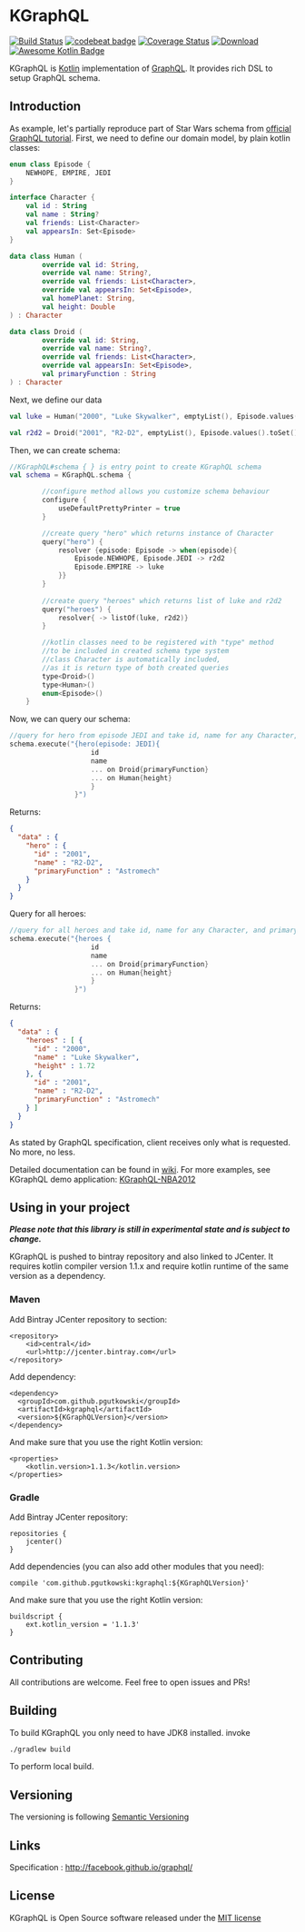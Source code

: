 # KGraphQL

[![Build Status](https://travis-ci.org/pgutkowski/KGraphQL.svg?branch=master)](https://travis-ci.org/pgutkowski/KGraphQL)
[![codebeat badge](https://codebeat.co/badges/b26d3c87-7cd1-4358-93cd-45d395669bdc)](https://codebeat.co/projects/github-com-pgutkowski-kgraphql-master)
[![Coverage Status](https://coveralls.io/repos/github/pgutkowski/KGraphQL/badge.svg?branch=master)](https://coveralls.io/github/pgutkowski/KGraphQL?branch=master)
[ ![Download](https://api.bintray.com/packages/pgutkowski/Maven/KGraphQL/images/download.svg) ](https://bintray.com/pgutkowski/Maven/KGraphQL/_latestVersion)
[![Awesome Kotlin Badge](https://kotlin.link/awesome-kotlin.svg)](https://github.com/KotlinBy/awesome-kotlin)

KGraphQL is [Kotlin](https://kotlinlang.org/) implementation of [GraphQL](http://graphql.org/). It provides rich DSL to setup GraphQL schema. 

## Introduction

As example, let's partially reproduce part of Star Wars schema from [official GraphQL tutorial](http://graphql.org/learn/queries/). First, we need to define our domain model, by plain kotlin classes: 

```kotlin
enum class Episode {
    NEWHOPE, EMPIRE, JEDI
}

interface Character {
    val id : String
    val name : String?
    val friends: List<Character>
    val appearsIn: Set<Episode>
}

data class Human (
        override val id: String,
        override val name: String?,
        override val friends: List<Character>,
        override val appearsIn: Set<Episode>,
        val homePlanet: String,
        val height: Double
) : Character

data class Droid (
        override val id: String,
        override val name: String?,
        override val friends: List<Character>,
        override val appearsIn: Set<Episode>,
        val primaryFunction : String
) : Character
```
Next, we define our data 
``` kotlin
val luke = Human("2000", "Luke Skywalker", emptyList(), Episode.values().toSet(), "Tatooine", 1.72)

val r2d2 = Droid("2001", "R2-D2", emptyList(), Episode.values().toSet(), "Astromech")
```

Then, we can create schema:

``` kotlin
//KGraphQL#schema { } is entry point to create KGraphQL schema
val schema = KGraphQL.schema {

        //configure method allows you customize schema behaviour
        configure {
            useDefaultPrettyPrinter = true
        }

        //create query "hero" which returns instance of Character
        query("hero") {
            resolver {episode: Episode -> when(episode){
                Episode.NEWHOPE, Episode.JEDI -> r2d2
                Episode.EMPIRE -> luke
            }}
        }
    
        //create query "heroes" which returns list of luke and r2d2
        query("heroes") {
            resolver{ -> listOf(luke, r2d2)}
        }

        //kotlin classes need to be registered with "type" method 
        //to be included in created schema type system
        //class Character is automatically included, 
        //as it is return type of both created queries  
        type<Droid>()
        type<Human>()
        enum<Episode>()
    }
```
Now, we can query our schema:
```kotlin
//query for hero from episode JEDI and take id, name for any Character, and primaryFunction for Droid or height for Human
schema.execute("{hero(episode: JEDI){
                    id
                    name 
                    ... on Droid{primaryFunction} 
                    ... on Human{height}
                    }
                }")
```
Returns:
```json
{
  "data" : {
    "hero" : {
      "id" : "2001",
      "name" : "R2-D2",
      "primaryFunction" : "Astromech"
    }
  }
}
```
Query for all heroes:
```kotlin
//query for all heroes and take id, name for any Character, and primaryFunction for Droid or height for Human
schema.execute("{heroes {
                    id 
                    name 
                    ... on Droid{primaryFunction} 
                    ... on Human{height}
                    }
                }")
```
Returns:
```json
{
  "data" : {
    "heroes" : [ {
      "id" : "2000",
      "name" : "Luke Skywalker",
      "height" : 1.72
    }, {
      "id" : "2001",
      "name" : "R2-D2",
      "primaryFunction" : "Astromech"
    } ]
  }
}
```
As stated by GraphQL specification, client receives only what is requested. No more, no less.

Detailed documentation can be found in [wiki](https://github.com/pgutkowski/KGraphQL/wiki). For more examples, see KGraphQL demo application: [KGraphQL-NBA2012](https://github.com/pgutkowski/KGraphQL-NBA2012)

## Using in your project
**_Please note that this library is still in experimental state and is subject to change._**

KGraphQL is pushed to bintray repository and also linked to JCenter. It requires kotlin compiler version 1.1.x and require kotlin runtime of the same version as a dependency.

### Maven

Add Bintray JCenter repository to <repositories> section:

```
<repository>
    <id>central</id>
    <url>http://jcenter.bintray.com</url>
</repository>
```

Add dependency:

```
<dependency>
  <groupId>com.github.pgutkowski</groupId>
  <artifactId>kgraphql</artifactId>
  <version>${KGraphQLVersion}</version>
</dependency>
```

And make sure that you use the right Kotlin version:

```
<properties>
    <kotlin.version>1.1.3</kotlin.version>
</properties>
```

### Gradle

Add Bintray JCenter repository:

```
repositories {
    jcenter()
}
```

Add dependencies (you can also add other modules that you need):

```
compile 'com.github.pgutkowski:kgraphql:${KGraphQLVersion}'
```

And make sure that you use the right Kotlin version:

```
buildscript {
    ext.kotlin_version = '1.1.3'
}
```

## Contributing

All contributions are welcome. Feel free to open issues and PRs!

## Building

To build KGraphQL you only need to have JDK8 installed. invoke

``` bash
./gradlew build
```
To perform local build.

## Versioning

The versioning is following [Semantic Versioning](http://semver.org/)

## Links 

Specification : http://facebook.github.io/graphql/

## License

KGraphQL is Open Source software released under the [MIT license](https://opensource.org/licenses/MIT)

